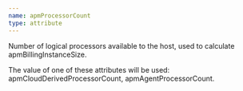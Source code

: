 ```yaml
---
name: apmProcessorCount
type: attribute
---
```


Number of logical processors available to the host, used to calculate apmBillingInstanceSize.

The value of one of these attributes will be used: apmCloudDerivedProcessorCount, apmAgentProcessorCount.
